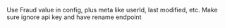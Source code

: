 Use Fraud value in config, plus meta like userId, last modified, etc. Make sure ignore api key and have rename endpoint